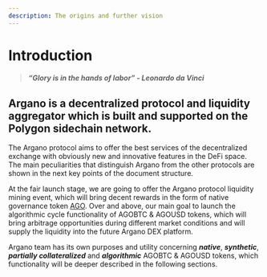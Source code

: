 ```yaml
---
description: The origins and further vision
---
```


# Introduction

> #### _**“Glory is in the hands of labor” - Leonardo da Vinci**_

## Argano is a decentralized protocol and liquidity aggregator which is built and supported on the Polygon sidechain network.

The Argano protocol aims to offer the best services of the decentralized exchange with obviously new and innovative features in the DeFi space. The main peculiarities that distinguish Argano from the other protocols are shown in the next key points of the document structure.

At the fair launch stage, we are going to offer the Argano protocol liquidity mining event, which will bring decent rewards in the form of native governance token [AGO](ago-governance-token.md). Over and above, our main goal to launch the algorithmic cycle functionality of AGOBTC & AGOUSD tokens, which will bring arbitrage opportunities during different market conditions and will supply the liquidity into the future Argano DEX platform. 

Argano team has its own purposes and utility concerning _**native**_, _**synthetic**_, _**partially collateralized**_ and _**algorithmic**_ AGOBTC & AGOUSD tokens, which functionality will be deeper described in the following sections.

